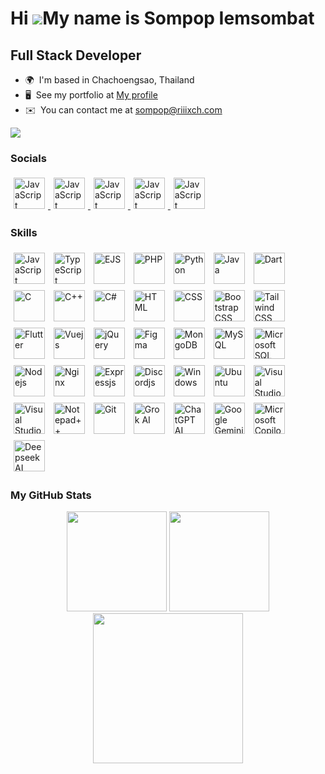 Hi ![](https://user-images.githubusercontent.com/18350557/176309783-0785949b-9127-417c-8b55-ab5a4333674e.gif)My name is Sompop Iemsombat
========================================================================================================================================

Full Stack Developer
---------------------------------------

* 🌍  I'm based in Chachoengsao, Thailand
* 🖥️  See my portfolio at [My profile](http://profile.riiixch.com/)
* ✉️  You can contact me at [sompop@riiixch.com](mailto:sompop@riiixch.com)

<a href="https://www.github.com/riiixch" target="_blank" rel="noreferrer">
<img src="https://img.shields.io/github/followers/riiixch?logo=github&style=for-the-badge&color=a855f7&labelColor=1c1917"/>
</a>

<h3 align="left">Socials</h3>
<p align="left">
<a href="https://discord.com/users/240449032655339532" target="_blank">
<img src="https://img.icons8.com/?size=100&id=2mIgusGquJFz&format=png" width=50 style="padding: 5px" alt="JavaScript"></img>
</a>
<a href="https://www.facebook.com/profile.php?id=100014941601002" target="_blank">
<img src="https://img.icons8.com/?size=100&id=yGcWL8copNNQ&format=png" width=50 style="padding: 5px" alt="JavaScript"></img>
</a>
<a href="https://www.instagram.com/riiixch/" target="_blank">
<img src="https://img.icons8.com/?size=100&id=Xy10Jcu1L2Su&format=png" width=50 style="padding: 5px" alt="JavaScript"></img>
</a>
<a href="https://line.me/ti/p/kmeC3YpYMu" target="_blank">
<img src="https://img.icons8.com/?size=100&id=0ZWDaCvmIF4I&format=png" width=50 style="padding: 5px" alt="JavaScript"></img>
</a>
<a href="https://www.youtube.com/@RIIIXCHMrsompopYT" target="_blank">
<img src="https://img.icons8.com/?size=100&id=9a46bTk3awwI&format=png" width=50 style="padding: 5px" alt="JavaScript"></img>
</a>
</p>

<h3 align="left">Skills</h3>
<p align="left">
<img src="https://img.icons8.com/?size=100&id=PXTY4q2Sq2lG&format=png" width=50 style="padding: 5px" alt="JavaScript"></img>
<img src="https://img.icons8.com/?size=100&id=nCj4PvnCO0tZ&format=png" width=50 style="padding: 5px" alt="TypeScript"></img>
<img src="https://img.icons8.com/?size=100&id=Pxe6MGswB8pX&format=png" width=50 style="padding: 5px" alt="EJS"></img>
<img src="https://img.icons8.com/?size=100&id=ylXrZF2zxsFE&format=png" width=50 style="padding: 5px" alt="PHP"></img>
<img src="https://img.icons8.com/?size=100&id=l75OEUJkPAk4&format=png" width=50 style="padding: 5px" alt="Python"></img>
<img src="https://img.icons8.com/?size=100&id=Pd2x9GWu9ovX&format=png" width=50 style="padding: 5px" alt="Java"></img>
<img src="https://img.icons8.com/?size=100&id=7AFcZ2zirX6Y&format=png" width=50 style="padding: 5px" alt="Dart"></img>
<img src="https://img.icons8.com/?size=100&id=shQTXiDQiQVR&format=png" width=50 style="padding: 5px" alt="C"></img>
<img src="https://img.icons8.com/?size=100&id=TpULddJc4gTh&format=png" width=50 style="padding: 5px" alt="C++"></img>
<img src="https://img.icons8.com/?size=100&id=45490&format=png" width=50 style="padding: 5px" alt="C#"></img>
<img src="https://img.icons8.com/?size=100&id=v8RpPQUwv0N8&format=png" width=50 style="padding: 5px" alt="HTML"></img>
<img src="https://img.icons8.com/?size=100&id=7gdY5qNXaKC0&format=png" width=50 style="padding: 5px" alt="CSS"></img>
<img src="https://img.icons8.com/?size=100&id=g9mmSxx3SwAI&format=png" width=50 style="padding: 5px" alt="Bootstrap CSS"></img>
<img src="https://img.icons8.com/?size=100&id=x7XMNGh2vdqA&format=png" width=50 style="padding: 5px" alt="Tailwind CSS"></img>
<img src="https://img.icons8.com/?size=100&id=pCvIfmctRaY8&format=png" width=50 style="padding: 5px" alt="Flutter"></img>
<img src="https://img.icons8.com/?size=100&id=dzfo6UeXW9h7&format=png" width=50 style="padding: 5px" alt="Vuejs"></img>
<img src="https://img.icons8.com/?size=100&id=HKNzD81eiiSc&format=png" width=50 style="padding: 5px" alt="jQuery"></img>
<img src="https://img.icons8.com/?size=100&id=zfHRZ6i1Wg0U&format=png" width=50 style="padding: 5px" alt="Figma"></img>
<img src="https://img.icons8.com/?size=100&id=bosfpvRzNOG8&format=png" width=50 style="padding: 5px" alt="MongoDB"></img>
<img src="https://img.icons8.com/?size=100&id=9nLaR5KFGjN0&format=png" width=50 style="padding: 5px" alt="MySQL"></img>
<img src="https://img.icons8.com/?size=100&id=laYYF3dV0Iew&format=png" width=50 style="padding: 5px" alt="Microsoft SQL Server"></img>
<img src="https://img.icons8.com/?size=100&id=54087&format=png" width=50 style="padding: 5px" alt="Nodejs"></img>
<img src="https://img.icons8.com/?size=100&id=t2x6DtCn5Zzx&format=png" width=50 style="padding: 5px" alt="Nginx"></img>
<img src="https://ajeetchaulagain.com/static/7cb4af597964b0911fe71cb2f8148d64/87351/express-js.png" width=50 style="padding: 5px" alt="Expressjs"></img>
<img src="https://icon.icepanel.io/Technology/svg/Discord.js.svg" width=50 style="padding: 5px" alt="Discordjs"></img>
<img src="https://img.icons8.com/?size=100&id=108792&format=png" width=50 style="padding: 5px" alt="Windows"></img>
<img src="https://img.icons8.com/?size=100&id=63208&format=png" width=50 style="padding: 5px" alt="Ubuntu"></img>
<img src="https://img.icons8.com/?size=100&id=0OQR1FYCuA9f&format=png" width=50 style="padding: 5px" alt="Visual Studio Code"></img>
<img src="https://img.icons8.com/?size=100&id=ezj3zaVtImPg&format=png" width=50 style="padding: 5px" alt="Visual Studio Community"></img>
<img src="https://img.icons8.com/?size=100&id=67169&format=png" width=50 style="padding: 5px" alt="Notepad++"></img>
<img src="https://img.icons8.com/?size=100&id=20906&format=png" width=50 style="padding: 5px" alt="Git"></img>
<img src="https://img.icons8.com/?size=100&id=W864KQKLKmWj&format=png" width=50 style="padding: 5px" alt="Grok AI"></img>
<img src="https://img.icons8.com/?size=100&id=ka3InxFU3QZa&format=png" width=50 style="padding: 5px" alt="ChatGPT AI"></img>
<img src="https://encrypted-tbn0.gstatic.com/images?q=tbn:ANd9GcThr7qrIazsvZwJuw-uZCtLzIjaAyVW_ZrlEQ&s" width=50 style="padding: 5px" alt="Google Gemini AI"></img>
<img src="https://img.icons8.com/?size=100&id=PxQoyT1s0uFh&format=png" width=50 style="padding: 5px" alt="Microsoft Copilot AI"></img>
<img src="https://img.icons8.com/?size=100&id=THRPlyXrzBJk&format=png" width=50 style="padding: 5px" alt="Deepseek AI"></img>
</p>

<h3 align="left">My GitHub Stats</h3>
<p align="center">
<img src="https://git-stats.riiixch.com/?username=RIIIXCH&include_all_commits=true&count_private=true&show_icons=true&title_color=6366f1&text_color=ffffff&icon_color=a855f7&bg_color=1c1917&hide_border=false&hide=contribs" height=160/>
<img src="https://git-stats.riiixch.com/top-langs/?username=RIIIXCH&include_all_commits=true&count_private=true&layout=compact&title_color=6366f1&text_color=ffffff&icon_color=a855f7&bg_color=1c1917&hide_border=false&locale=en&custom_title=Top%20Languages" height=160/>
<img src="https://github-profile-trophy.vercel.app/?username=RIIIXCH&theme=juicyfresh&row=2&column=3" height=240/>
</p>
